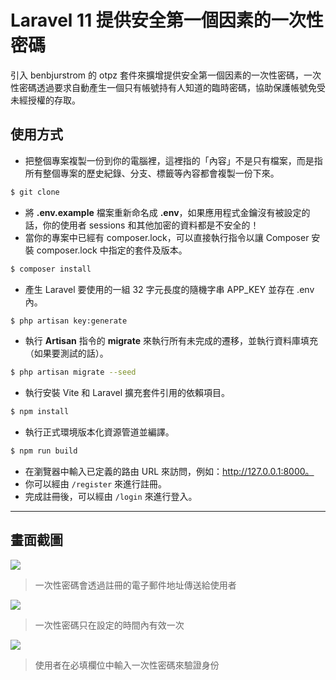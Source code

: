 # Laravel 11 提供安全第一個因素的一次性密碼

引入 benbjurstrom 的 otpz 套件來擴增提供安全第一個因素的一次性密碼，一次性密碼透過要求自動產生一個只有帳號持有人知道的臨時密碼，協助保護帳號免受未經授權的存取。

## 使用方式
- 把整個專案複製一份到你的電腦裡，這裡指的「內容」不是只有檔案，而是指所有整個專案的歷史紀錄、分支、標籤等內容都會複製一份下來。
```sh
$ git clone
```
- 將 __.env.example__ 檔案重新命名成 __.env__，如果應用程式金鑰沒有被設定的話，你的使用者 sessions 和其他加密的資料都是不安全的！
- 當你的專案中已經有 composer.lock，可以直接執行指令以讓 Composer 安裝 composer.lock 中指定的套件及版本。
```sh
$ composer install
```
- 產生 Laravel 要使用的一組 32 字元長度的隨機字串 APP_KEY 並存在 .env 內。
```sh
$ php artisan key:generate
```
- 執行 __Artisan__ 指令的 __migrate__ 來執行所有未完成的遷移，並執行資料庫填充（如果要測試的話）。
```sh
$ php artisan migrate --seed
```
- 執行安裝 Vite 和 Laravel 擴充套件引用的依賴項目。
```sh
$ npm install
```
- 執行正式環境版本化資源管道並編譯。
```sh
$ npm run build
```
- 在瀏覽器中輸入已定義的路由 URL 來訪問，例如：http://127.0.0.1:8000。
- 你可以經由 `/register` 來進行註冊。
- 完成註冊後，可以經由 `/login` 來進行登入。

----

## 畫面截圖
![](https://i.imgur.com/ZkkfTWM.png)
> 一次性密碼會透過註冊的電子郵件地址傳送給使用者

![](https://i.imgur.com/F9F8OXG.png)
> 一次性密碼只在設定的時間內有效一次

![](https://i.imgur.com/CxIruMU.png)
> 使用者在必填欄位中輸入一次性密碼來驗證身份
